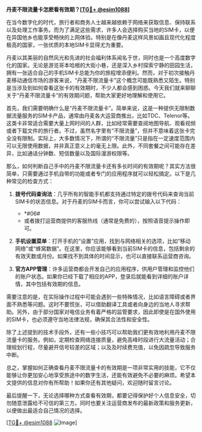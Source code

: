 **丹麦不限流量卡怎麽看有效期？[[TG💪+ @esim1088](https://t.me/s/esim1088)]**

在当今数字化的时代，旅行者和商务人士越来越依赖于网络来获取信息、保持联系以及处理工作事务。而为了满足这些需求，许多人会选择购买当地的SIM卡，以便在异国他乡也能享受畅快的上网体验。特别是在像丹麦这样风景如画且现代化程度极高的国家，一张优质的本地SIM卡显得尤为重要。

丹麦以其美丽的自然风光和先进的社会福利体系闻名于世，同时也是一个高度数字化的国家。无论是游览哥本哈根的大街小巷，还是深入乡村探索宁静的田园生活，拥有一张适合自己的手机SIM卡总能为你的旅程增添便利。然而，对于初次接触丹麦移动通信市场的游客来说，“丹麦不限流量卡”这个概念可能既熟悉又陌生。特别是当涉及到如何查看这张卡的有效期时，不少人都会感到困惑。今天我们就来聊聊关于“丹麦不限流量卡”的有效期问题，帮助大家更好地理解和使用它。

首先，我们需要明确什么是“丹麦不限流量卡”。简单来说，这是一种提供无限制数据流量服务的SIM卡产品，通常由丹麦各大运营商推出，比如TDC、Telenor等。这类卡非常适合需要大量上网时间的人群，比如经常需要查阅地图导航、观看视频或者下载文件的旅行者。不过，虽然名字里有“不限流量”，但并不意味着这张卡完全没有限制。实际上，大多数情况下，所谓的“不限流量”只是指在一定速度范围内可以无限使用数据，并非真正意义上的毫无上限。此外，不同套餐之间可能存在差异，比如通话分钟数、短信数量以及国际漫游权限等。

那么，如何判断自己手中的丹麦不限流量卡还有多长时间的有效期呢？其实方法很简单，只需要通过手机自带的功能或者专门的应用程序就可以轻松搞定。以下是几种常见的检查方式：

1. **拨号代码查询法**：几乎所有的智能手机都支持通过特定的拨号代码来查询当前SIM卡的状态信息。对于丹麦的SIM卡而言，你可以尝试输入以下代码：
   - *#06#
   - 或者拨打运营商提供的客服热线（通常是免费的），按照语音提示操作即可。
   
2. **手机设置菜单**：打开手机的“设置”应用，找到与网络相关的选项，比如“移动网络”或“蜂窝数据”。在这里，你应该能够看到当前SIM卡的信息，包括剩余的有效天数或月份。如果找不到具体的时间显示，也可以直接联系运营商咨询。

3. **官方APP管理**：许多运营商都会开发自己的应用程序，供用户管理和监控他们的账户状态。如果你已经下载了相应的APP，登录后就能看到详细的账户详情，其中包括有效期的信息。

需要注意的是，在实际操作过程中可能会遇到一些特殊情况，比如语言障碍或者界面不熟悉等问题。这时不要慌张，可以借助翻译工具或者向身边的当地人寻求帮助。另外，由于部分国家对电信业务有着严格的监管要求，因此即使是在国外使用的SIM卡，也必须遵守当地法律法规，确保其合法性和安全性。

除了上述提到的技术手段外，还有一些小技巧可以帮助我们更有效地利用丹麦不限流量卡的服务。例如，定期检查网络连接质量，避免高峰时段进行大流量活动；合理规划行程，尽量避开信号较差的区域；以及及时续费充值，以免因疏忽导致服务中断。

总之，掌握如何正确查看丹麦不限流量卡的有效期是一项非常实用的技能，它不仅能够让你更加安心地享受旅途中的数字生活，还能有效避免不必要的麻烦。希望本文提供的信息对你有所帮助！如果你还有其他疑问，欢迎随时留言讨论。

最后提醒一下，无论选择哪种方式查看有效期，都要记得保护好个人信息安全，切勿随意泄露给不可信的第三方。同时也要关注运营商发布的最新政策和服务更新，以便做出最适合自己情况的选择。

[[TG💪+ @esim1088](https://t.me/s/esim1088) ![Image](https://i.postimg.cc/4NQfJmqS/Snipaste-2025-05-13-00-14-12.png)]
